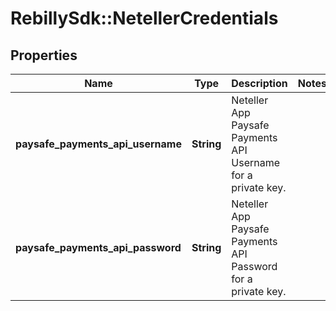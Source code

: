 # RebillySdk::NetellerCredentials

## Properties
Name | Type | Description | Notes
------------ | ------------- | ------------- | -------------
**paysafe_payments_api_username** | **String** | Neteller App Paysafe Payments API Username for a private key. | 
**paysafe_payments_api_password** | **String** | Neteller App Paysafe Payments API Password for a private key. | 

